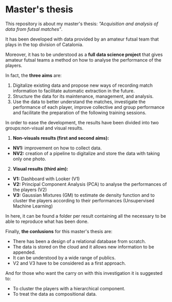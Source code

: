 # Master's thesis
This repository is about my master's thesis: _"Acquisition and analysis of data from futsal matches"_.

It has been developed with data provided by an amateur futsal team that plays in the top division of Catalonia. 

Moreover, it has to be understood as a **full data science project** that gives amateur futsal teams a method on how to analyse the performance of the players. 

In fact, the **three aims** are:

1. Digitalize existing data and propose new ways of recording match information to facilitate automatic extraction in the future. 
2. Structure the data for its maintenance, management, and analysis.
3. Use the data to better understand the matches, investigate the performance of each player, improve collective and group performance and facilitate the preparation of the following training sessions.

In order to ease the development, the results have been divided into two groups:non-visual and visual results. 

1. **Non-visuals results (first and second aims):**
* **NV1:** improvement on how to collect data.
* **NV2:** creation of a pipeline to digitalize and store the data with taking only one photo.

2. **Visual results (third aim):**
* **V1:** Dashboard with Looker (V1)
* **V2:** Principal Component Analysis (PCA) to analyse the performances of the players (V2)
* **V3:** Gaussian Mixtures (GM) to estimate de density function and to cluster the players according to their performances (Unsupervised Machine Learning)

In here, it can be found a folder per result containing all the necessary to be able to reproduce what has been done.

Finally, **the conlusions** for this master's thesis are:
* There has been a design of a relational database from scratch.
* The data is stored on the cloud and it allows new information to be appended. 
* It can be understood by a wide range of publics. 
* V2 and V3 have to be considered as a first approach. 

And for those who want the carry on with this investigation it is suggested to:
* To cluster the players with a hierarchical component.
* To treat the data as compositional data.








